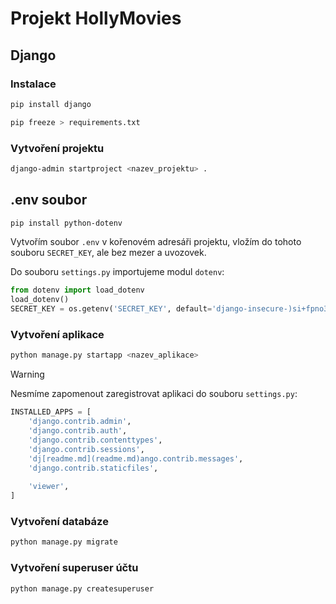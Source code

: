 # Projekt HollyMovies

## Django
### Instalace
```bash
pip install django
```
```bash
pip freeze > requirements.txt
```

### Vytvoření projektu
```bash
django-admin startproject <nazev_projektu> .
```

## .env soubor
```bash
pip install python-dotenv
```
Vytvořím soubor `.env` v kořenovém adresáři projektu,
vložím do tohoto souboru `SECRET_KEY`, ale bez mezer a uvozovek.

Do souboru `settings.py` importujeme modul `dotenv`:
```python
from dotenv import load_dotenv
load_dotenv()
SECRET_KEY = os.getenv('SECRET_KEY', default='django-insecure-)si+fpno3#)=7__vx-4%ni^&n1wvaz9bju1e+s8*i!e9qt!@f)')
```

### Vytvoření aplikace 
```bash
python manage.py startapp <nazev_aplikace>
```

> [!WARNING]
> Nesmíme zapomenout zaregistrovat aplikaci do souboru `settings.py`:
> ```python
> INSTALLED_APPS = [
>     'django.contrib.admin',
>     'django.contrib.auth',
>     'django.contrib.contenttypes',
>     'django.contrib.sessions',
>     'dj[readme.md](readme.md)ango.contrib.messages',
>     'django.contrib.staticfiles',
>     
>     'viewer',
> ]
> ```

### Vytvoření databáze
```bash
python manage.py migrate
```

### Vytvoření superuser účtu
```bash
python manage.py createsuperuser
```